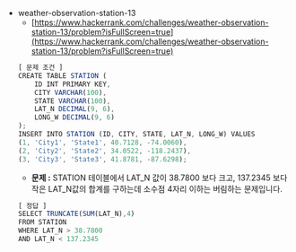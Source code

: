 - weather-observation-station-13
  - [https://www.hackerrank.com/challenges/weather-observation-station-13/problem?isFullScreen=true](https://www.hackerrank.com/challenges/weather-observation-station-13/problem?isFullScreen=true)
  ```jsx
  [ 문제 조건 ]
  CREATE TABLE STATION (
      ID INT PRIMARY KEY,
      CITY VARCHAR(100),
      STATE VARCHAR(100),
      LAT_N DECIMAL(9, 6),
      LONG_W DECIMAL(9, 6)
  );
  INSERT INTO STATION (ID, CITY, STATE, LAT_N, LONG_W) VALUES
  (1, 'City1', 'State1', 40.7128, -74.0060),
  (2, 'City2', 'State2', 34.0522, -118.2437),
  (3, 'City3', 'State3', 41.8781, -87.6298);
  ```
  - **문제 :** STATION 테이블에서 LAT_N 값이 38.7800 보다 크고, 137.2345 보다 작은 LAT_N값의 합계를 구하는데 소수점 4자리 이하는 버림하는 문제입니다.
  ```jsx
  [ 정답 ]
  SELECT TRUNCATE(SUM(LAT_N),4)
  FROM STATION
  WHERE LAT_N > 38.7800
  AND LAT_N < 137.2345
  ```
